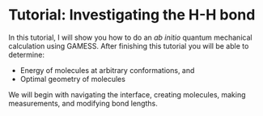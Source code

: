 # Tutorial: Investigating the H-H bond

In this tutorial, I will show you how to do an *ab initio* quantum mechanical calculation using GAMESS.  After finishing this tutorial you will be able to determine:

* Energy of molecules at arbitrary conformations, and
* Optimal geometry of molecules

We will begin with navigating the interface, creating molecules, making measurements, and modifying bond lengths.  
